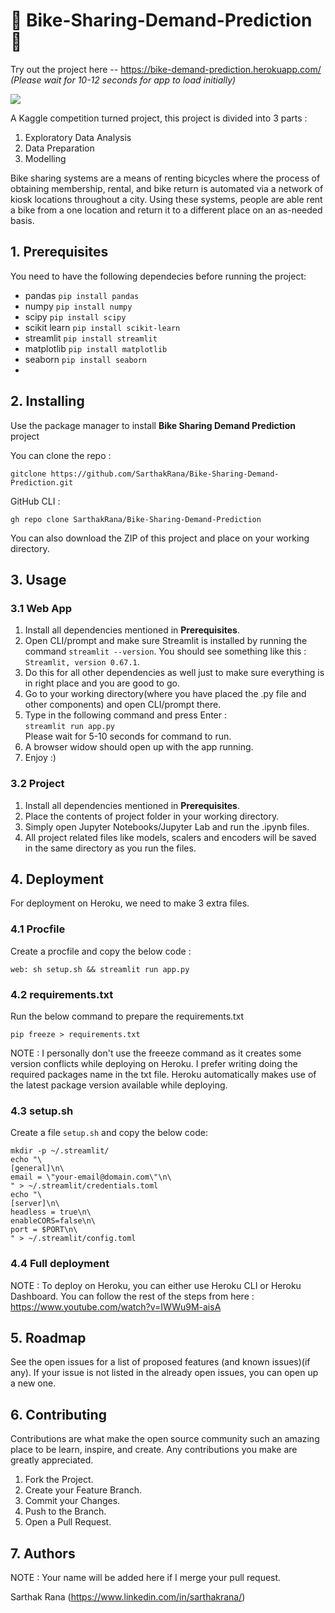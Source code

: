 # 🚴 Bike-Sharing-Demand-Prediction 🚴

Try out the project here -- https://bike-demand-prediction.herokuapp.com/
<br>
*(Please wait for 10-12 seconds for app to load initially)*

![](https://knowledge.wharton.upenn.edu/wp-content/uploads/2017/09/092817_chinabikeshare.jpg)

A Kaggle competition turned project, this project is divided into 3 parts :

1. Exploratory Data Analysis <br>
2. Data Preparation <br>
3. Modelling <br>

Bike sharing systems are a means of renting bicycles where the process of obtaining membership, rental, and bike return is automated via a network of kiosk locations 
throughout a city. Using these systems, people are able rent a bike from a one location and return it to a different place on an as-needed basis.

## 1. Prerequisites

You need to have the following dependecies before running the project:

- pandas `pip install pandas`
- numpy `pip install numpy`
- scipy `pip install scipy`
- scikit learn `pip install scikit-learn`
- streamlit `pip install streamlit`
- matplotlib `pip install matplotlib`
- seaborn `pip install seaborn`
-

## 2. Installing

Use the package manager to install __Bike Sharing Demand Prediction__ project

You can clone the repo :
```
gitclone https://github.com/SarthakRana/Bike-Sharing-Demand-Prediction.git
```

GitHub CLI :
```
gh repo clone SarthakRana/Bike-Sharing-Demand-Prediction
```

You can also download the ZIP of this project and place on your working directory.

## 3. Usage

### 3.1 Web App

1. Install all dependencies mentioned in __Prerequisites__.
2. Open CLI/prompt and make sure Streamlit is installed by running the command `streamlit --version`. You should see something like this : `Streamlit, version 0.67.1`.
3. Do this for all other dependencies as well just to make sure everything is in right place and you are good to go.
4. Go to your working directory(where you have placed the .py file and other components) and open CLI/prompt there.
5. Type in the following command and press Enter :<br>
   `streamlit run app.py`<br>
   Please wait for 5-10 seconds for command to run.
6. A browser widow should open up with the app running.
7. Enjoy :)

### 3.2 Project

1. Install all dependencies mentioned in __Prerequisites__.
2. Place the contents of project folder in your working directory.
3. Simply open Jupyter Notebooks/Jupyter Lab and run the .ipynb files.
4. All project related files like models, scalers and encoders will be saved in the same directory as you run the files.

## 4. Deployment

For deployment on Heroku, we need to make 3 extra files.

### 4.1 Procfile

Create a procfile and copy the below code :
```
web: sh setup.sh && streamlit run app.py
```
### 4.2 requirements.txt

Run the below command to prepare the requirements.txt

```
pip freeze > requirements.txt
```

NOTE : I personally don't use the freeeze command as it creates some version conflicts while deploying on Heroku. I prefer writing doing the required packages name in the txt file. Heroku automatically makes use of the latest package version available while deploying.

### 4.3 setup.sh

Create a file `setup.sh` and copy the below code:

```
mkdir -p ~/.streamlit/
echo "\
[general]\n\
email = \"your-email@domain.com\"\n\
" > ~/.streamlit/credentials.toml
echo "\
[server]\n\
headless = true\n\
enableCORS=false\n\
port = $PORT\n\
" > ~/.streamlit/config.toml
```

### 4.4 Full deployment

NOTE : To deploy on Heroku, you can either use Heroku CLI or Heroku Dashboard.
You can follow the rest of the steps from here : https://www.youtube.com/watch?v=IWWu9M-aisA

## 5. Roadmap

See the open issues for a list of proposed features (and known issues)(if any).
If your issue is not listed in the already open issues, you can open up a new one.

## 6. Contributing

Contributions are what make the open source community such an amazing place to be learn, inspire, and create. Any contributions you make are greatly appreciated.

  1. Fork the Project.
  2. Create your Feature Branch.
  3. Commit your Changes.
  4. Push to the Branch.
  5. Open a Pull Request.

## 7. Authors

NOTE : Your name will be added here if I merge your pull request.

Sarthak Rana (https://www.linkedin.com/in/sarthakrana/)
